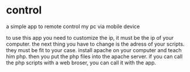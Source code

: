 # control
a simple app to remote control my pc via mobile device

to use this app you need to customize the ip, it must be the ip of your computer. 
the next thing you have to change is the adress of your scripts. they must be fit to your case.
install apache on your computer and teach him php. then you put the php files into the apache server. 
if you can call the php scripts with a web broser, you can call it with the app.  
